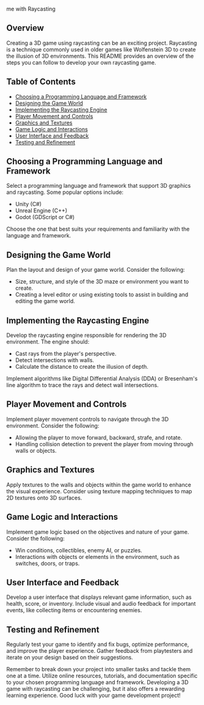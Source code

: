 me with Raycasting

## Overview

Creating a 3D game using raycasting can be an exciting project. Raycasting is a technique commonly used in older games like Wolfenstein 3D to create the illusion of 3D environments. This README provides an overview of the steps you can follow to develop your own raycasting game.

## Table of Contents

- [Choosing a Programming Language and Framework](#choosing-a-programming-language-and-framework)
- [Designing the Game World](#designing-the-game-world)
- [Implementing the Raycasting Engine](#implementing-the-raycasting-engine)
- [Player Movement and Controls](#player-movement-and-controls)
- [Graphics and Textures](#graphics-and-textures)
- [Game Logic and Interactions](#game-logic-and-interactions)
- [User Interface and Feedback](#user-interface-and-feedback)
- [Testing and Refinement](#testing-and-refinement)

## Choosing a Programming Language and Framework

Select a programming language and framework that support 3D graphics and raycasting. Some popular options include:

- Unity (C#)
- Unreal Engine (C++)
- Godot (GDScript or C#)

Choose the one that best suits your requirements and familiarity with the language and framework.

## Designing the Game World

Plan the layout and design of your game world. Consider the following:

- Size, structure, and style of the 3D maze or environment you want to create.
- Creating a level editor or using existing tools to assist in building and editing the game world.

## Implementing the Raycasting Engine

Develop the raycasting engine responsible for rendering the 3D environment. The engine should:

- Cast rays from the player's perspective.
- Detect intersections with walls.
- Calculate the distance to create the illusion of depth.

Implement algorithms like Digital Differential Analysis (DDA) or Bresenham's line algorithm to trace the rays and detect wall intersections.

## Player Movement and Controls

Implement player movement controls to navigate through the 3D environment. Consider the following:

- Allowing the player to move forward, backward, strafe, and rotate.
- Handling collision detection to prevent the player from moving through walls or objects.

## Graphics and Textures

Apply textures to the walls and objects within the game world to enhance the visual experience. Consider using texture mapping techniques to map 2D textures onto 3D surfaces.

## Game Logic and Interactions

Implement game logic based on the objectives and nature of your game. Consider the following:

- Win conditions, collectibles, enemy AI, or puzzles.
- Interactions with objects or elements in the environment, such as switches, doors, or traps.

## User Interface and Feedback

Develop a user interface that displays relevant game information, such as health, score, or inventory. Include visual and audio feedback for important events, like collecting items or encountering enemies.

## Testing and Refinement

Regularly test your game to identify and fix bugs, optimize performance, and improve the player experience. Gather feedback from playtesters and iterate on your design based on their suggestions.

Remember to break down your project into smaller tasks and tackle them one at a time. Utilize online resources, tutorials, and documentation specific to your chosen programming language and framework. Developing a 3D game with raycasting can be challenging, but it also offers a rewarding learning experience. Good luck with your game development project!

